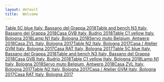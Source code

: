 ```yaml
---
layout: default
title:  Welcome
---
```


<a class="object" href="https://codepen.io/damianogui/full/JwbdxG">Table 5C blue Italy, Bassano del Grappa 2018</b></a><a class="object" href="#">Table and bench N3</b> Italy, Bassano del Grappa 2018</a><a class="interior" href="#">Casa GVB Italy, Budrio 2018</b></a><a class="object" href="#">Table C1 yellow Italy, Bologna 2018</a><a class="object" href="#">Lamp N1 Italy, Bologna 2018</a><a class="object" href="#">Servo muto Belgium, Antwerp 2018</a><a class="publication" href="#">Casa ZVL Italy, Bologna 2017</a><a class="object" href="#">Table N2 Italy, Bologna 2017</a><a class="interior" href="#">Casa / Atelier GVM Italy, Bologna 2017</a><a class="publication" href="#">Casa RAT Italy, Bologna 2017</a><a class="object" href="#">Table 5C blue Italy, Bassano del Grappa 2018</a><a class="object" href="#">Table and bench N3 Italy, Bassano del Grappa 2018</a><a class="interior" href="#">Casa GVB Italy, Budrio 2018</a><a class="object" href="#">Table C1 yellow Italy, Bologna 2018</a><a class="publication" href="#">Lamp N1 Italy, Bologna 2018</a><a class="object" href="#">Servo muto Belgium, Antwerp 2018</a><a class="interior" href="#">Casa ZVL Italy, Bologna 2017</a><a class="object" href="#">Table N2</b> Italy, Bologna 2017</a><a class="interior" href="#">Casa / Atelier GVM Italy, Bologna 2017</a><a class="interior" href="#">Casa RAT Italy, Bologna 2017</a>
